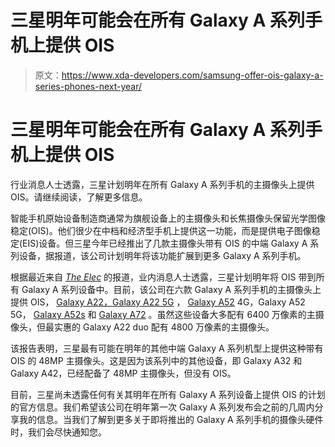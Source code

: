# 三星明年可能会在所有 Galaxy A 系列手机上提供 OIS

> 原文：<https://www.xda-developers.com/samsung-offer-ois-galaxy-a-series-phones-next-year/>

# 三星明年可能会在所有 Galaxy A 系列手机上提供 OIS

行业消息人士透露，三星计划明年在所有 Galaxy A 系列手机的主摄像头上提供 OIS。请继续阅读，了解更多信息。

智能手机原始设备制造商通常为旗舰设备上的主摄像头和长焦摄像头保留光学图像稳定(OIS)。他们很少在中档和经济型手机上提供这一功能，而是提供电子图像稳定(EIS)设备。但三星今年已经推出了几款主摄像头带有 OIS 的中端 Galaxy A 系列设备，据报道，该公司计划明年将该功能扩展到更多 Galaxy A 系列手机。

根据最近来自 [*The Elec*](http://www.thelec.kr/news/articleView.html?idxno=14159) 的报道，业内消息人士透露，三星计划明年将 OIS 带到所有 Galaxy A 系列设备中。目前，该公司在六款 Galaxy A 系列手机的主摄像头上提供 OIS， [Galaxy A22，Galaxy A22 5G](https://www.xda-developers.com/samsung-galaxy-a22-5g-series/) ， [Galaxy A52](https://www.xda-developers.com/samsung-galaxy-a52/) 4G，Galaxy A52 5G， [Galaxy A52s](https://www.xda-developers.com/samsung-launches-galaxy-a52s-5g/) 和 [Galaxy A72](https://www.xda-developers.com/samsung-galaxy-a52-galaxy-a72-launch/) 。虽然这些设备大多配有 6400 万像素的主摄像头，但最实惠的 Galaxy A22 duo 配有 4800 万像素的主摄像头。

该报告表明，三星最有可能在明年的其他中端 Galaxy A 系列机型上提供这种带有 OIS 的 48MP 主摄像头。这是因为该系列中的其他设备，即 Galaxy A32 和 Galaxy A42，已经配备了 48MP 主摄像头，但没有 OIS。

目前，三星尚未透露任何有关其明年在所有 Galaxy A 系列设备上提供 OIS 的计划的官方信息。我们希望该公司在明年第一次 Galaxy A 系列发布会之前的几周内分享我的信息。当我们了解到更多关于即将推出的 Galaxy A 系列手机的摄像头硬件时，我们会尽快通知您。